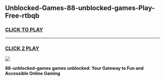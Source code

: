 
## Unblocked-Games-88-unblocked-games-Play-Free-rtbqb
<h3>
<a href="https://premium76.site?title=88-unblocked-games&ref=23A">CLICK TO PLAY</a></h3>
<hr>

<h3>
<a href="https://premium76.site?title=88-unblocked-games&ref=23A">CLICK 2 PLAY</a>
  
</h3>

<a href="https://premium76.site?title=88-unblocked-games&ref=23A"><img src="https://clearcache.store/games.png"></a>


**88-unblocked-games games unblocked: Your Gateway to Fun and Accessible Online Gaming**
